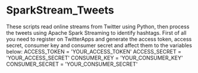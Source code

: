 # SparkStream_Tweets
These scripts read online streams from Twitter using Python, then process the tweets using Apache Spark Streaming to identify hashtags.
First of all you need to register on TwitterApps and generate the access token, access secret, consumer key and consumer secret and affect them to the variables below:
ACCESS_TOKEN = 'YOUR_ACCESS_TOKEN'
ACCESS_SECRET = 'YOUR_ACCESS_SECRET'
CONSUMER_KEY = 'YOUR_CONSUMER_KEY'
CONSUMER_SECRET = 'YOUR_CONSUMER_SECRET'
